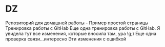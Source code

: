 # DZ
Репозиторий для домашней работы - 
Пример простой страницы 
Тренировка работы с GitHab
Еще одна тренировка работы с GitHab. Я увидела тут все изменения, которые вносила там, ура !g;) 
Еще одна проверка связи...интересно
Эти изменения с ошибкой
